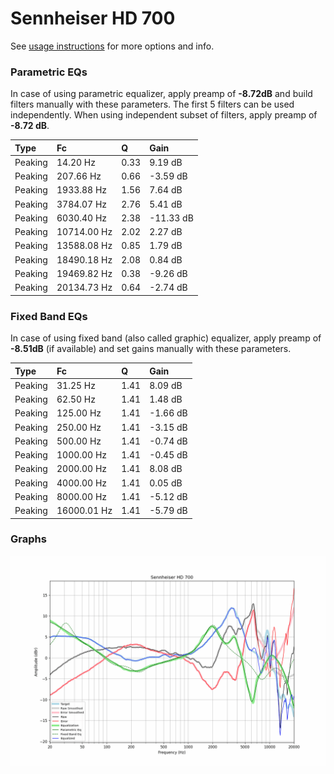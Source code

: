 # Sennheiser HD 700
See [usage instructions](https://github.com/jaakkopasanen/AutoEq#usage) for more options and info.

### Parametric EQs
In case of using parametric equalizer, apply preamp of **-8.72dB** and build filters manually
with these parameters. The first 5 filters can be used independently.
When using independent subset of filters, apply preamp of **-8.72 dB**.

| Type    | Fc          |    Q | Gain      |
|:--------|:------------|:-----|:----------|
| Peaking | 14.20 Hz    | 0.33 | 9.19 dB   |
| Peaking | 207.66 Hz   | 0.66 | -3.59 dB  |
| Peaking | 1933.88 Hz  | 1.56 | 7.64 dB   |
| Peaking | 3784.07 Hz  | 2.76 | 5.41 dB   |
| Peaking | 6030.40 Hz  | 2.38 | -11.33 dB |
| Peaking | 10714.00 Hz | 2.02 | 2.27 dB   |
| Peaking | 13588.08 Hz | 0.85 | 1.79 dB   |
| Peaking | 18490.18 Hz | 2.08 | 0.84 dB   |
| Peaking | 19469.82 Hz | 0.38 | -9.26 dB  |
| Peaking | 20134.73 Hz | 0.64 | -2.74 dB  |

### Fixed Band EQs
In case of using fixed band (also called graphic) equalizer, apply preamp of **-8.51dB**
(if available) and set gains manually with these parameters.

| Type    | Fc          |    Q | Gain     |
|:--------|:------------|:-----|:---------|
| Peaking | 31.25 Hz    | 1.41 | 8.09 dB  |
| Peaking | 62.50 Hz    | 1.41 | 1.48 dB  |
| Peaking | 125.00 Hz   | 1.41 | -1.66 dB |
| Peaking | 250.00 Hz   | 1.41 | -3.15 dB |
| Peaking | 500.00 Hz   | 1.41 | -0.74 dB |
| Peaking | 1000.00 Hz  | 1.41 | -0.45 dB |
| Peaking | 2000.00 Hz  | 1.41 | 8.08 dB  |
| Peaking | 4000.00 Hz  | 1.41 | 0.05 dB  |
| Peaking | 8000.00 Hz  | 1.41 | -5.12 dB |
| Peaking | 16000.01 Hz | 1.41 | -5.79 dB |

### Graphs
![](./Sennheiser%20HD%20700.png)